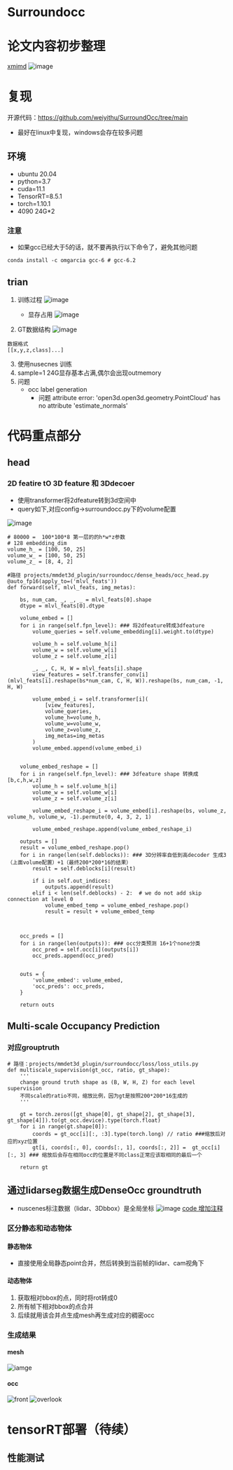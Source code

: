 Surroundocc
===
# 论文内容初步整理
[xmimd](./Surround.xmind)
![image](./surroundocc%E6%A1%86%E6%9E%B6.png)
# 复现
开源代码：https://github.com/weiyithu/SurroundOcc/tree/main
- 最好在linux中复现，windows会存在较多问题
## 环境
- ubuntu 20.04
- python=3.7
- cuda=11.1
- TensorRT=8.5.1
- torch=1.10.1
- 4090 24G*2
### 注意
- 如果gcc已经大于5的话，就不要再执行以下命令了，避免其他问题
```
conda install -c omgarcia gcc-6 # gcc-6.2
```
## trian
1. 训练过程
    ![image](./%E8%AE%AD%E7%BB%83%E8%BF%87%E7%A8%8B.png)
    - 显存占用
    ![image](./%E8%AE%AD%E7%BB%83%E5%86%85%E5%AD%98%E5%8D%A0%E7%94%A8.png)

2. GT数据结构
![image](./gtocc.png)
```
数据格式
[[x,y,z,class]...]
```
3. 使用nusecnes 训练
4. sample=1 24G显存基本占满,偶尔会出现outmemory
5. 问题
    - occ label generation
        - 问题 attribute error: 'open3d.open3d.geometry.PointCloud' has no attribute 'estimate_normals'

# 代码重点部分
## head
### 2D featire tO 3D feature 和 3Ddecoer
- 使用transformer将2dfeature转到3d空间中
- query如下,对应config->surroundocc.py下的volume配置

![image](./3Dfeaturequery.png)
```
# 80000 =  100*100*8 第一层的的h*w*z参数
# 128 embedding_dim
volume_h_ = [100, 50, 25]
volume_w_ = [100, 50, 25]
volume_z_ = [8, 4, 2]
```
```
#路径 projects/mmdet3d_plugin/surroundocc/dense_heads/occ_head.py
@auto_fp16(apply_to=('mlvl_feats'))
def forward(self, mlvl_feats, img_metas):

    bs, num_cam, _, _, _ = mlvl_feats[0].shape
    dtype = mlvl_feats[0].dtype

    volume_embed = []
    for i in range(self.fpn_level): ### 将2dfeature转成3dfeature
        volume_queries = self.volume_embedding[i].weight.to(dtype)
        
        volume_h = self.volume_h[i]
        volume_w = self.volume_w[i]
        volume_z = self.volume_z[i]

        _, _, C, H, W = mlvl_feats[i].shape
        view_features = self.transfer_conv[i](mlvl_feats[i].reshape(bs*num_cam, C, H, W)).reshape(bs, num_cam, -1, H, W)

        volume_embed_i = self.transformer[i](
            [view_features],
            volume_queries,
            volume_h=volume_h,
            volume_w=volume_w,
            volume_z=volume_z,
            img_metas=img_metas
        )
        volume_embed.append(volume_embed_i)
    

    volume_embed_reshape = []
    for i in range(self.fpn_level): ### 3dfeature shape 转换成[b,c,h,w,z]
        volume_h = self.volume_h[i]
        volume_w = self.volume_w[i]
        volume_z = self.volume_z[i]

        volume_embed_reshape_i = volume_embed[i].reshape(bs, volume_z, volume_h, volume_w, -1).permute(0, 4, 3, 2, 1)
        
        volume_embed_reshape.append(volume_embed_reshape_i)
    
    outputs = []
    result = volume_embed_reshape.pop()
    for i in range(len(self.deblocks)): ### 3D分辨率自低到高decoder 生成3（上面volume配置）+1（最终200*200*16的结果）
        result = self.deblocks[i](result)

        if i in self.out_indices:
            outputs.append(result)
        elif i < len(self.deblocks) - 2:  # we do not add skip connection at level 0
            volume_embed_temp = volume_embed_reshape.pop()
            result = result + volume_embed_temp
        


    occ_preds = []
    for i in range(len(outputs)): ### occ分类预测 16+1个none分类
        occ_pred = self.occ[i](outputs[i])
        occ_preds.append(occ_pred)

    
    outs = {
        'volume_embed': volume_embed,
        'occ_preds': occ_preds,
    }

    return outs
```
## Multi-scale Occupancy Prediction
### 对应grouptruth
```
# 路径：projects/mmdet3d_plugin/surroundocc/loss/loss_utils.py
def multiscale_supervision(gt_occ, ratio, gt_shape):
    '''
    change ground truth shape as (B, W, H, Z) for each level supervision
    不同scale的ratio不同，缩放比例，因为gt是按照200*200*16生成的
    '''

    gt = torch.zeros([gt_shape[0], gt_shape[2], gt_shape[3], gt_shape[4]]).to(gt_occ.device).type(torch.float) 
    for i in range(gt.shape[0]):
        coords = gt_occ[i][:, :3].type(torch.long) // ratio ###缩放后对应的xyz位置
        gt[i, coords[:, 0], coords[:, 1], coords[:, 2]] =  gt_occ[i][:, 3] ### 缩放后会存在相同occ的位置是不同class正常应该取相同的最后一个
    
    return gt
```

## 通过lidarseg数据生成DenseOcc groundtruth
- nuscenes标注数据（lidar、3Dbbox）是全局坐标
![image](./occGT生成.png)
[code 增加注释](./generate_gt_from_nuscenes.py) 
### 区分静态和动态物体
#### 静态物体
- 直接使用全局静态point合并，然后转换到当前帧的lidar、cam视角下
#### 动态物体
1. 获取相对bbox的点，同时将rot转成0
2. 所有帧下相对bbox的点合并
3. 后续就用该合并点生成mesh再生成对应的稠密occ
### 生成结果
#### mesh
![iamge](./lidarpoint生成mesh.png)

#### occ
![front](./%E6%A0%87%E6%B3%A8occ.png)
![overlook](./%E6%A0%87%E6%B3%A8occ%E4%BF%AF%E8%A7%86%E5%9B%BE.png)

# tensorRT部署（待续）
## 性能测试